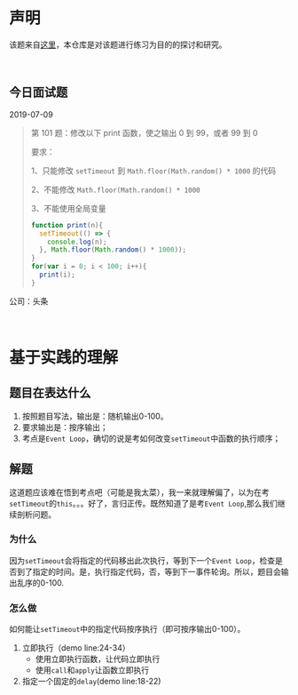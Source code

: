 # 声明
该题来自[这里](https://github.com/Advanced-Frontend/Daily-Interview-Question/issues/158)，本仓库是对该题进行练习为目的的探讨和研究。

<br/>




## 今日面试题

2019-07-09

> 第 101 题：修改以下 print 函数，使之输出 0 到 99，或者 99 到 0
>
> 要求：
>
> 1、只能修改 `setTimeout` 到 `Math.floor(Math.random() * 1000` 的代码
>
> 2、不能修改 `Math.floor(Math.random() * 1000`
>
> 3、不能使用全局变量
>
> ```js
> function print(n){
>   setTimeout(() => {
>     console.log(n);
>   }, Math.floor(Math.random() * 1000));
> }
> for(var i = 0; i < 100; i++){
>   print(i);
> }
> ```



公司：头条

<br/>

# 基于实践的理解
## 题目在表达什么
1. 按照题目写法，输出是：随机输出0-100。
2. 要求输出是：按序输出；
3. 考点是`Event Loop`，确切的说是考如何改变`setTimeout`中函数的执行顺序；

## 解题
这道题应该难在悟到考点吧（可能是我太菜），我一来就理解偏了，以为在考`setTimeout`的`this`。。。好了，言归正传。既然知道了是考`Event Loop`,那么我们继续剖析问题。
### 为什么
因为`setTimeout`会将指定的代码移出此次执行，等到下一个`Event Loop`，检查是否到了指定的时间。是，执行指定代码，否，等到下一事件轮询。所以，题目会输出乱序的0-100.
### 怎么做
如何能让`setTimeout`中的指定代码按序执行（即可按序输出0-100）。
1. 立即执行（demo line:24-34）
    - 使用立即执行函数，让代码立即执行
    - 使用`call`和`apply`让函数立即执行
2. 指定一个固定的`delay`(demo line:18-22)